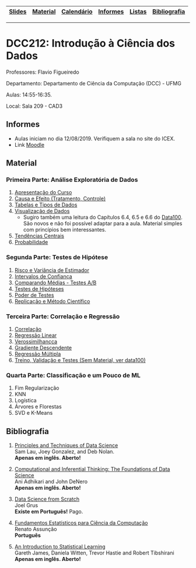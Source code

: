 | [Slides] | [Material] | [Calendário] | [Informes] | [Listas] | [Bibliografia] |
|----------|------------|--------------|------------|----------|----------------|
- - -

# DCC212: Introdução à Ciência dos Dados

Professores: Flavio Figueiredo

Departamento: Departamento de Ciência da Computação (DCC) - UFMG

Aulas: 14:55-16:35.

Local: Sala 209 - CAD3

## Informes

* Aulas iniciam no dia 12/08/2019. Verifiquem a sala no site do ICEX.
* Link [Moodle](https://virtual.ufmg.br/20192/course/view.php?id=12698)

## Material

### Primeira Parte: Análise Exploratória de Dados

1. [Apresentação do Curso](https://github.com/icd-ufmg/2019.2/blob/master/aulas/01-Apresentacao/Aula01-Apresentacao.ipynb)
1. [Causa e Efeito (Tratamento, Controle)](https://github.com/icd-ufmg/2019.2/blob/master/aulas/02-Causa-e-Efeito/README.md)
1. [Tabelas e Tipos de Dados](https://github.com/icd-ufmg/2019.2/blob/master/aulas/03-Tabelas-e-Tipos-de-Dados/Aula03-Tabelas.ipynb)
1. [Visualização de Dados](https://github.com/icd-ufmg/2019.2/blob/master/aulas/04-EDA-e-Vis/Aula04-EDA-Vis.ipynb)
   * Sugiro também uma leitura do Capítulos 6.4, 6.5 e 6.6 do [Data100](https://www.textbook.ds100.org/). São novos e não foi possível adaptar para a aula. Material simples com princípios bem interessantes.
1. [Tendências Centrais](https://github.com/icd-ufmg/2019.2/blob/master/aulas/05-Tendencias-Centrais/Aula05-Tendencias-Centrais.ipynb)
1. [Probabilidade](https://github.com/icd-ufmg/2019.2/blob/master/aulas/06-Probabilidade/Aula06%20-%20Probabilidade.ipynb)

### Segunda Parte: Testes de Hipótese

1. [Risco e Variância de Estimador](https://github.com/icd-ufmg/2019.2/blob/master/aulas/07-Risco/Aula07%20-%20Risco.ipynb)
1. [Intervalos de Confiança](https://github.com/icd-ufmg/2019.2/blob/master/aulas/09-ICs/09%20-%20Bootstrap.ipynb)
1. [Comparando Médias - Testes A/B](https://github.com/icd-ufmg/2019.2/blob/master/aulas/10-AB/10%20-%20AB.ipynb)
1. [Testes de Hipóteses](https://github.com/icd-ufmg/2019.2/blob/master/aulas/11-Hipoteses/11%20-%20Hipoteses.ipynb)
1. [Poder de Testes](https://github.com/icd-ufmg/2019.2/blob/master/aulas/12-Poder/12%20-%20Poder.ipynb)
1. [Replicação e Método Científico](https://github.com/icd-ufmg/2019.2/blob/master/aulas/13-CausalidadeRCT/13%20-%20Causalidade.ipynb)

### Terceira Parte: Correlação e Regressão 

1. [Correlação](https://github.com/icd-ufmg/2019.2/blob/master/aulas/15-Correlacao/15%20-%20Correlacao.ipynb)
1. [Regressão Linear](https://github.com/icd-ufmg/2019.2/blob/master/aulas/16-RegressaoLinear/16%20-%20Regressao%20Linear.ipynb)
1. [Verossimilhançca](https://github.com/icd-ufmg/2019.2/blob/master/aulas/17-Verossimilhanca/17%20-%20Verossimilhanca.ipynb)
1. [Gradiente Descendente](https://github.com/icd-ufmg/2019.2/blob/master/aulas/18-GradienteDescendente/18%20-%20Gradiente.ipynb)
1. [Regressão Múltipla](https://github.com/icd-ufmg/2019.2/blob/master/aulas/19-Multipla/19%20-%20Multipla.ipynb)
1. [Treino, Validação e Testes (Sem Material, ver data100)](https://www.textbook.ds100.org/ch/15/bias_intro.html)

### Quarta Parte: Classificação e um Pouco de ML

1. Fim Regularização
1. KNN
1. Logística
1. Árvores e Florestas
1. SVD e K-Means

## Bibliografia


  1. [Principles and Techniques of Data Science](https://www.textbook.ds100.org/) <br>
      Sam Lau, Joey Gonzalez, and Deb Nolan. <br>
     **Apenas em inglês. Aberto!**
     
  1. [Computational and Inferential Thinking: The Foundations of Data Science](http://www.inferentialthinking.com/) <br>
     Ani Adhikari and John DeNero <br>
     **Apenas em inglês. Aberto!**
     
  1. [Data Science from Scratch](http://shop.oreilly.com/product/0636920033400.do) <br>
     Joel Grus  <br>
     **Existe em Português!** Pago.
     
  1. [Fundamentos Estatísticos para Ciência da Computação](http://homepages.dcc.ufmg.br/~assuncao/EstatCC/FECD.pdf) <br>
     Renato Assunção <br>
     **Português**
          
  1. [An Introduction to Statistical Learning](www-bcf.usc.edu/~gareth/ISL/) <br>
      Gareth James, Daniela Witten, Trevor Hastie and Robert Tibshirani <br>
     **Apenas em inglês. Aberto!**

[Slides]: https://drive.google.com/drive/folders/1ZIwHz7U8vKAgjvHwkL_R1hZlE_4dsmah?usp=sharing
[Calendário]: https://docs.google.com/spreadsheets/d/1G46MEMqWo8aM0B_8Ckx0OTZpRgZufIcm_9aYsYFBJZ4/edit?usp=sharing
[Informes]: #informes
[TPs]: #tps
[Bibliografia]: #bibliografia
[Material]: #material
[Exemplos]: ./aulas/
[Listas]: https://drive.google.com/drive/folders/1BQV0u2NCllvFaDIy7qWS9I5YhUTyH9td?usp=sharing
